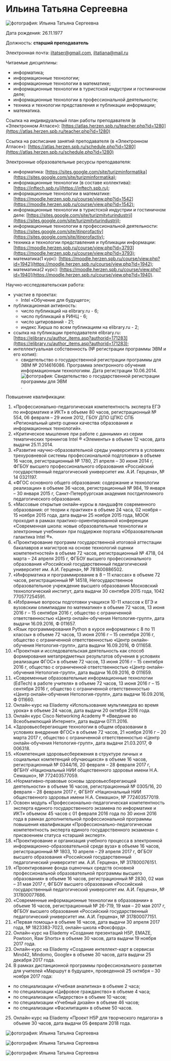 # Ильина Татьяна Сергеевна

![фотография: Ильина Татьяна Сергеевна](https://github.com/ctel-master/staff/blob/master/ilina.foto0.jpg "Ильина Татьяна Сергеевна")

Дата рождения: 26.11.1977

Должность: __старший преподаватель__

Электронная почта: [iltatser@gmail.com](mailto:iltatser@gmail.com), [iltatiana@mail.ru](mailto:iltatiana@mail.ru)

Читаемые дисциплины:  
* информатика;
* информационные технологии;
* информационные технологии в математике;
* информационные технологии в туристской индустрии и гостиничном деле;
* информационные технологии в профессиональной деятельности;
* техника и технологии представления и публикации информации;
* математика.

Ссылка на индивидуальный план работы преподавателя (в «Электронном Атласе»):
[https://atlas.herzen.spb.ru/teacher.php?id=1280](https://atlas.herzen.spb.ru/teacher.php?id=1280)

Ссылка на расписание занятий преподавателя (в «Электронном Атласе»):
[https://atlas.herzen.spb.ru/schedule.php?id=1280](https://atlas.herzen.spb.ru/schedule.php?id=1280)

Электронные образовательные ресурсы преподавателя:
* информатика: [https://sites.google.com/site/turizminformatika](https://sites.google.com/site/turizminformatika);
* информационные технологии (в составе коллектива): [https://inftech.spb.ru](https://inftech.spb.ru);
* информационные технологии в математике: [https://moodle.herzen.spb.ru/course/view.php?id=1542](https://moodle.herzen.spb.ru/course/view.php?id=1542);
* информационные технологии в туристской индустрии и гостиничном деле: [https://sites.google.com/site/turizmitvturindustrii](https://sites.google.com/site/turizmitvturindustrii);
* информационные технологии в профессиональной деятельности: [https://sites.google.com/site/itinprofactiv](https://sites.google.com/site/itinprofactiv);
* техника и технологии представления и публикации информации: [https://moodle.herzen.spb.ru/course/view.php?id=3793](https://moodle.herzen.spb.ru/course/view.php?id=3793);
* математика(1 курс): [https://moodle.herzen.spb.ru/course/view.php?id=1942](https://moodle.herzen.spb.ru/course/view.php?id=1942);
* математика(2 курс): [https://moodle.herzen.spb.ru/course/view.php?id=1940](https://moodle.herzen.spb.ru/course/view.php?id=1940).

Научно-исследовательская работа:
* участие в проектах:
  * Intel «Обучение для будущего»;
* публикационная активность:
  * число публикаций на elibrary.ru - 6;
  * число публикаций в РИНЦ - 6;
  * число цитирований - 21;
  * индекс Хирша по всем публикациям на elibrary.ru - 2;
* ссылка на публикации преподавателя elibrary.ru: [https://elibrary.ru/author_items.asp?authorid=171283](https://elibrary.ru/author_items.asp?authorid=171283);
* интеллектуальная собственность (№ регистрации программы ЭВМ и его копия):
  * свидетельство о государственной регистрации программы для ЭВМ № 2014616086. Программа электронного обучения информационным технологиям. Дата регистрации 10.06.2014.
![фотография: Свидетельство о государственной регистрации программы для ЭВМ](Svidetel’stvo.foto0.jpg "Свидетельство о государственной регистрации программы для ЭВМ"). 

Повышение квалификации:
1.	«Профессионально-педагогическая компетентность эксперта ЕГЭ по информатике и ИКТ» в объеме 80 часов, регистрационный № 554, 06 февраля – 29 июня 2012, ГБОУ ДПО ЦПКС СПБ «Региональный центр оценки качества образования и информационных технологий».
2.	«Критическое мышление при работе с данными» из серии тематических тренингов Intel ® «Элементы» в объеме 12 часов, дата выдачи 25.11.2014.
3.	«Развитие научно-образовательной среды университета в условиях трехуровневой системы профессиональной подготовки» в объеме 16 часов, регистрационный № 1780, 21 апреля – 30 июня 2014 г, ФГБОУ высшего профессионального образования «Российский государственный педагогический университет им. А.И. Герцена», № 14 0321197.
4.	«ФГОС основного общего образования: содержание и технологии реализации» в объеме 36 часов, регистрационный № 984, 19 января – 30 января 2015 г, Санкт-Петербургская академия постдипломного педагогического образования.
5.	«Массовые открытые онлайн-курсы в ландшафте современного образования: от теории к практике» в объеме 24 часа, 02 ноября – 15 ноября 2015 года, дата выдачи 25 ноября 2015 года, МООК проходил в рамках практико-ориентированной конференции «Современная школа: новые образовательные технологии и электронные учебники» при поддержке портала «Образовательная галактика Intel ®».
6.	«Проектирование программ государственной итоговой аттестации бакалавров и магистров на основе технологий оценки компетентностей» в объеме 72 часов, регистрационный № 4718, 04 марта – 24 апреля 2015 г, ФГБОУ высшего профессионального образования «Российский государственный педагогический университет им. А.И. Герцена», № 781800886502.
7.	«Информатика и программирование в 8 – 11 классах» в объеме 72 часов, регистрационный № 14518, Негосударственное образовательное учреждение высшего образования Московский технологический институт, дата выдачи 30 сентября 2015 года, 1042 770577254591.
8.	«Избранные вопросы подготовки учащихся 10-11 классов к ЕГЭ и вузовским олимпиадам по математике» в объеме 72 часов, 13 июня 2016 г – 15 сентября 2016 г, общество с ограниченной ответственностью «Центр онлайн-обучения Нетология-групп», дата выдачи 16.09.2016, Ф 011657.
9.	«Язык программирования Python в курсе информатики с 8 по 11 классы» в объеме 72 часов, 13 июня 2016 г – 15 сентября 2016 г, общество с ограниченной ответственностью «Центр онлайн-обучения Нетология-групп», дата выдачи 16.09.2016, Ф 011658.
10.	«Проектная и исследовательская деятельность как способ формирования метапредметных результатов обучения в условиях реализации ФГОС» в объеме 72 часов, 13 июня 2016 г – 15 сентября 2016 г, общество с ограниченной ответственностью «Центр онлайн-обучения Нетология-групп», дата выдачи 16.09.2016, Ф 011659.
11.	«Современные образовательные информационные технологии (EdTech) в работе учителя» в объеме 72 часов, 13 июня 2016 г – 15 сентября 2016 г, общество с ограниченной ответственностью «Центр онлайн-обучения Нетология-групп», дата выдачи 16.09.2016, Ф 011660.
12.	Онлайн-курс на Eliademy «Использование мультимедиа во время урока» в объеме 24 часов, дата выдачи 20 октября 2016 года.
13.	Онлайн курс Cisco Networking Academy ® «Введение во Всеобъемлющий Интернет», дата выдачи 07.11.2016.
14.	«Здоровьесберегающие технологии в общем образовании в условиях внедрения ФГОС» в объеме 72 часов, 21 ноября 2016 г – 20 марта 2017 г, общество с ограниченной ответственностью «Центр онлайн-обучения Нетология-групп», дата выдачи 21.03.2017, Ф 006318.
15.	«Компетенция здоровьесбережения в структуре личных и социальных компетенций обучающихся» в объеме 16 часов, регистрационный № 0344/16, 20 февраля – 28 февраля 2017 г, ФГБНУ «Национальный НИИ общественного здоровья имени Н.А. Семашко», № 772403577059.
16.	«Нормативно-правовые основы здоровьесберегающей деятельности» в объеме 16 часов, регистрационный № 0305/16, 20 февраля – 28 февраля 2017 г, ФГБНУ «Национальный НИИ общественного здоровья имени Н.А. Семашко», № 772403577019.
17.	Освоен модуль «Профессионально-педагогическая компетентность эксперта единого государственного экзамена по информатике и ИКТ» объемом 45 часов с 01 февраля 2016 года по 30 июня 2016 года в рамках дополнительной профессиональной программы повышения квалификации «Профессионально-педагогическая компетентность эксперта единого государственного экзамена» с присвоением статуса «старший эксперт».
18.	«Проектирование и организация учебного процесса в электронной информационно-образовательной среде вуза» в объеме 16 часов, регистрационный № 1803, 10 апреля – 29 апреля 2017 г, ФГБОУ высшего образования «Российский государственный педагогический университет им. А.И. Герцена», № 317800076151.
19.	«Проектирование фонда оценочных средств основной профессиональной образовательной программы высшего образования» в объеме 16 часов, регистрационный № 2830, 02 мая – 31 мая 2017 г, ФГБОУ высшего образования «Российский государственный педагогический университет им. А.И. Герцена», № 317800077686.
20.	 «Современные информационные технологии в образовании» в объеме 16 часов, регистрационный № 26-719, 19 мая – 20 мая 2017 г, ФГБОУ высшего образования «Российский государственный педагогический университет им. А.И. Герцена», № 317800077151.
21.	«Первая помощь» в объеме 16 часов, дата выдачи 30 апреля 2017 года, № 1823383-7023, онлайн-школа «Фоксфорд».
22.	Онлайн-курс на Eliademy «Создание презентаций H5P, EMAZE, Powtoon, Raw Shorts» в объеме 30 часов, дата выдачи 19 ноября 2017 года.
23.	Онлайн-курс на Eliademy «Создание интеллект-карт в сервисах Mind42, Mindomo, Google» в объеме 30 часов, дата выдачи 25 декабря 2017 года.
24.	В рамках дистанционной программы профессионального развития для учителей «Маршрут в будущее», проведенной 25 октября – 30 ноября 2017 года:
* по специализации «Учебная аналитика» в объеме 2 часа;
* по специализации «Цифровое гражданство» в объеме 4 часа;
* по специализации «Лидерство» в объеме 10 часов;
* по специализации «Учебный дизайн» в объеме 46 часов;
* по специализации «Фасилитация» в объеме 50 часов.
25.	Онлайн-курс на Eliademy «Проект H5P для творческого педагога» в объеме 30 часов, дата выдачи 05 февраля 2018 года.

![фотография: Ильина Татьяна Сергеевна](ilina.foto1.jpg "Ильина Татьяна Сергеевна")

![фотография: Ильина Татьяна Сергеевна](ilina.foto2.jpg "Ильина Татьяна Сергеевна")

![фотография: Ильина Татьяна Сергеевна](ilina.foto3.jpg "Ильина Татьяна Сергеевна")

